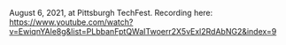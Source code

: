 August 6, 2021, at Pittsburgh TechFest. Recording here: https://www.youtube.com/watch?v=EwiqnYAle8g&list=PLbbanFptQWaITwoerr2X5vExl2RdAbNG2&index=9